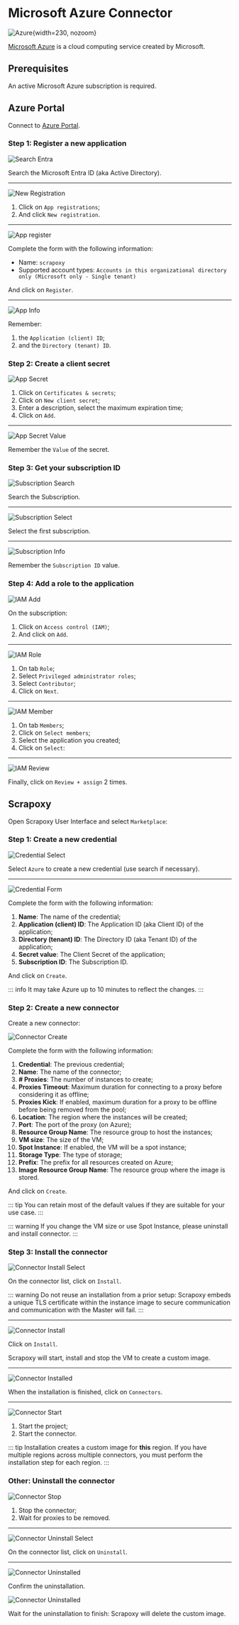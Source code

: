 # Microsoft Azure Connector

![Azure](/assets/images/azure.svg){width=230, nozoom}

[Microsoft Azure](https://azure.microsoft.com) is a cloud computing service created by Microsoft.


## Prerequisites

An active Microsoft Azure subscription is required.


## Azure Portal

Connect to [Azure Portal](https://portal.azure.com).


### Step 1: Register a new application

![Search Entra](azure_entra_search.png)

Search the Microsoft Entra ID (aka Active Directory).

---

![New Registration](azure_app_registration.png)

1. Click on `App registrations`;
2. And click `New registration`.

---

![App register](azure_app_register.png)

Complete the form with the following information:
- Name: `scrapoxy`
- Supported account types: `Accounts in this organizational directory only (Microsoft only - Single tenant)`

And click on `Register`.

---

![App Info](azure_app_info.png)

Remember:
1. the `Application (client) ID`;
2. and the `Directory (tenant) ID`.


### Step 2: Create a client secret

![App Secret](azure_app_secret.png)

1. Click on `Certificates & secrets`;
2. Click on `New client secret`;
3. Enter a description, select the maximum expiration time;
4. Click on `Add`.

---

![App Secret Value](azure_app_secret_value.png)

Remember the `Value` of the secret.


### Step 3: Get your subscription ID

![Subscription Search](azure_subscription_search.png)

Search the Subscription.

---

![Subscription Select](azure_subscription_select.png)

Select the first subscription.

---

![Subscription Info](azure_subscription_info.png)

Remember the `Subscription ID` value.


### Step 4: Add a role to the application

![IAM Add](azure_iam_add.png)

On the subscription:
1. Click on `Access control (IAM)`;
2. And click on `Add`.

---

![IAM Role](azure_iam_add_role.png)

1. On tab `Role`;
2. Select `Privileged administrator roles`;
3. Select `Contributor`;
4. Click on `Next`.

---

![IAM Member](azure_iam_add_member.png)

1. On tab `Members`;
2. Click on `Select members`;
3. Select the application you created;
4. Click on `Select`:

---

![IAM Review](azure_iam_add_review.png)

Finally, click on `Review + assign` 2 times.


## Scrapoxy

Open Scrapoxy User Interface and select `Marketplace`:


### Step 1: Create a new credential

![Credential Select](spx_credential_select.png)

Select `Azure` to create a new credential (use search if necessary).

---

![Credential Form](spx_credential_create.png)

Complete the form with the following information:
1. **Name**: The name of the credential;
2. **Application (client) ID**: The Application ID (aka Client ID) of the application;
3. **Directory (tenant) ID**: The Directory ID (aka Tenant ID) of the application;
4. **Secret value**: The Client Secret of the application;
5. **Subscription ID**: The Subscription ID.

And click on `Create`.

::: info
It may take Azure up to 10 minutes to reflect the changes.
:::


### Step 2: Create a new connector

Create a new connector:

![Connector Create](spx_connector_create.png)

Complete the form with the following information:
1. **Credential**: The previous credential;
2. **Name**: The name of the connector;
3. **# Proxies**: The number of instances to create;
4. **Proxies Timeout**: Maximum duration for connecting to a proxy before considering it as offline;
5. **Proxies Kick**: If enabled, maximum duration for a proxy to be offline before being removed from the pool;
6. **Location**: The region where the instances will be created;
7. **Port**: The port of the proxy (on Azure);
8. **Resource Group Name**: The resource group to host the instances;
9. **VM size**: The size of the VM;
10. **Spot Instance**: If enabled, the VM will be a spot instance;
11. **Storage Type**: The type of storage;
12. **Prefix**: The prefix for all resources created on Azure;
13. **Image Resource Group Name**: The resource group where the image is stored.

And click on `Create`.

::: tip
You can retain most of the default values if they are suitable for your use case.
:::

::: warning
If you change the VM size or use Spot Instance, please uninstall and install connector.
:::


### Step 3: Install the connector

![Connector Install Select](spx_connector_install_select.png)

On the connector list, click on `Install`.

::: warning
Do not reuse an installation from a prior setup:
Scrapoxy embeds a unique TLS certificate within the instance image to secure communication and communication with the Master will fail.
:::

---

![Connector Install](spx_connector_install.png)

Click on `Install`.

Scrapoxy will start, install and stop the VM to create a custom image.

---

![Connector Installed](spx_connector_installed.png)

When the installation is finished, click on `Connectors`.

---

![Connector Start](spx_connector_start.png)

1. Start the project;
2. Start the connector.

::: tip
Installation creates a custom image for **this** region.
If you have multiple regions across multiple connectors, you must perform the installation step for each region.
:::


### Other: Uninstall the connector

![Connector Stop](spx_connector_stop.png)

1. Stop the connector;
2. Wait for proxies to be removed.

---

![Connector Uninstall Select](spx_connector_uninstall_select.png)

On the connector list, click on `Uninstall`.

---

![Connector Uninstalled](spx_connector_uninstall_confirm.png)

Confirm the uninstallation.

![Connector Uninstalled](spx_connector_uninstalled.png)

Wait for the uninstallation to finish: Scrapoxy will delete the custom image.
